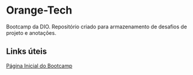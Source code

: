 # Orange-Tech
Bootcamp da DIO. Repositório criado para armazenamento de desafios de projeto e anotações.

## Links úteis
[Página Inicial do Bootcamp](https://web.dio.me/track/orange-tech)
